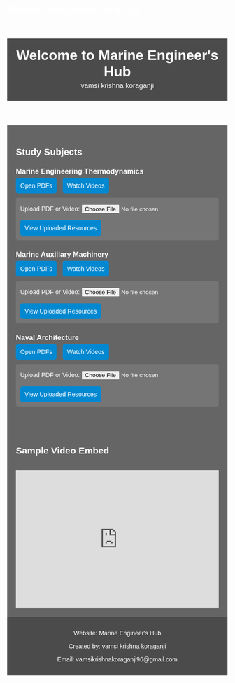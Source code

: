 # Marine-engineer-s-Hub
This website  is for educational purpose
<!DOCTYPE html>
<html lang="en">
<head>
  <meta charset="UTF-8">
  <meta name="viewport" content="width=device-width, initial-scale=1.0">
  <title>Welcome to Marine Engineer's Hub</title>
  <style>
    body {
      margin: 0;
      font-family: Arial, sans-serif;
      background-image: url('https://i.ibb.co/vHgCRXD/ship-bg.jpg');
      background-size: cover;
      background-position: center;
      color: white;
    }
    header {
      background-color: rgba(0, 0, 0, 0.7);
      padding: 20px;
      text-align: center;
    }
    header h1 {
      margin: 0;
      font-size: 32px;
    }
    header p {
      margin: 5px 0;
      font-size: 16px;
      text-transform: lowercase;
    }
    section {
      background-color: rgba(0, 0, 0, 0.6);
      padding: 20px;
    }
    .subject {
      margin: 20px 0;
    }
    .subject h3 {
      margin-bottom: 5px;
    }
    .subject a {
      display: inline-block;
      margin-right: 10px;
      padding: 10px;
      background-color: #0288d1;
      color: white;
      text-decoration: none;
      border-radius: 5px;
    }
    .subject a:hover {
      background-color: #0277bd;
    }
    .upload-form {
      margin-top: 10px;
      background-color: rgba(255, 255, 255, 0.1);
      padding: 10px;
      border-radius: 5px;
    }
    .upload-form input[type="file"] {
      margin: 5px 0;
    }
    .view-uploaded {
      margin-top: 10px;
      display: block;
      background-color: #43a047;
      color: white;
      padding: 8px;
      text-decoration: none;
      border-radius: 5px;
    }
    .view-uploaded:hover {
      background-color: #388e3c;
    }
    iframe {
      margin-top: 15px;
      width: 100%;
      height: 315px;
      border: none;
    }
    footer {
      background-color: rgba(0, 0, 0, 0.7);
      text-align: center;
      padding: 15px;
    }
  </style>
</head>
<body>

<header>
  <h1>Welcome to Marine Engineer's Hub</h1>
  <p>vamsi krishna koraganji</p>
</header>

<section>
  <h2>Study Subjects</h2>

  <div class="subject">
    <h3>Marine Engineering Thermodynamics</h3>
    <a href="https://www.google.com/search?q=marine+engineering+thermodynamics+pdf" target="_blank">Open PDFs</a>
    <a href="https://www.youtube.com/results?search_query=marine+engineering+thermodynamics" target="_blank">Watch Videos</a>
    <div class="upload-form">
      <label>Upload PDF or Video:</label>
      <input type="file" accept="application/pdf,video/*">
      <a href="#" class="view-uploaded">View Uploaded Resources</a>
    </div>
  </div>

  <div class="subject">
    <h3>Marine Auxiliary Machinery</h3>
    <a href="https://www.google.com/search?q=marine+auxiliary+machinery+pdf" target="_blank">Open PDFs</a>
    <a href="https://www.youtube.com/results?search_query=marine+auxiliary+machinery" target="_blank">Watch Videos</a>
    <div class="upload-form">
      <label>Upload PDF or Video:</label>
      <input type="file" accept="application/pdf,video/*">
      <a href="#" class="view-uploaded">View Uploaded Resources</a>
    </div>
  </div>

  <div class="subject">
    <h3>Naval Architecture</h3>
    <a href="https://www.google.com/search?q=naval+architecture+marine+engineering+pdf" target="_blank">Open PDFs</a>
    <a href="https://www.youtube.com/results?search_query=naval+architecture+marine+engineering" target="_blank">Watch Videos</a>
    <div class="upload-form">
      <label>Upload PDF or Video:</label>
      <input type="file" accept="application/pdf,video/*">
      <a href="#" class="view-uploaded">View Uploaded Resources</a>
    </div>
  </div>
</section>

<section>
  <h2>Sample Video Embed</h2>
  <iframe src="https://www.youtube.com/embed/1mjaT6cUZkg" title="Marine Engineering Sample Video"></iframe>
</section>

<footer>
  <p>Website: Marine Engineer's Hub</p>
  <p>Created by: vamsi krishna koraganji</p>
  <p>Email: vamsikrishnakoraganji96@gmail.com</p>
</footer>

</body>
</html>
